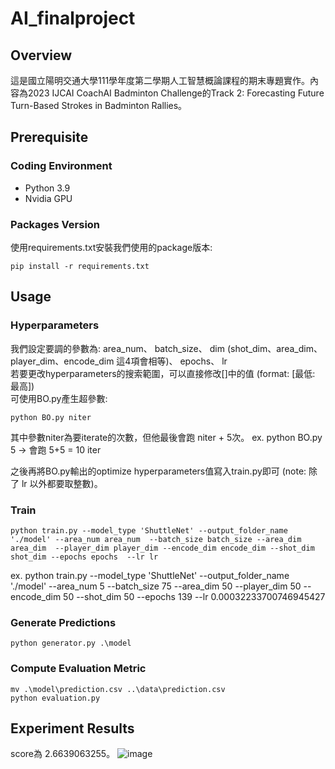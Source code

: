 # AI_finalproject

## Overview

這是國立陽明交通大學111學年度第二學期人工智慧概論課程的期末專題實作。內容為2023 IJCAI CoachAI Badminton Challenge的Track 2: Forecasting Future Turn-Based Strokes in Badminton Rallies。

## Prerequisite

### Coding Environment

* Python 3.9
* Nvidia GPU

### Packages Version

使用requirements.txt安裝我們使用的package版本:

```
pip install -r requirements.txt
```

## Usage

### Hyperparameters

我們設定要調的參數為: area_num、 batch_size、 dim (shot_dim、area_dim、player_dim、encode_dim 這4項會相等)、 epochs、 lr <br>
若要更改hyperparameters的搜索範圍，可以直接修改[]中的值 (format: [最低: 最高]) <br>
可使用BO.py產生超參數:

```
python BO.py niter
```

其中參數niter為要iterate的次數，但他最後會跑 niter + 5次。
ex.  python BO.py 5 -> 會跑 5+5 = 10 iter

之後再將BO.py輸出的optimize hyperparameters值寫入train.py即可 (note: 除了 lr 以外都要取整數)。

### Train

```
python train.py --model_type 'ShuttleNet' --output_folder_name './model' --area_num area_num  --batch_size batch_size --area_dim area_dim  --player_dim player_dim --encode_dim encode_dim --shot_dim shot_dim --epochs epochs  --lr lr
```

ex. python train.py --model_type 'ShuttleNet' --output_folder_name './model' --area_num 5  --batch_size 75 --area_dim 50  --player_dim 50 --encode_dim 50 --shot_dim 50 --epochs 139  --lr 0.00032233700746945427

### Generate Predictions

```
python generator.py .\model
```

### Compute Evaluation Metric

```
mv .\model\prediction.csv ..\data\prediction.csv
python evaluation.py
```

## Experiment Results

score為	2.6639063255。
![image](https://github.com/ktpss97094/AI_finalproject/assets/122603032/63082eb6-5016-43ff-aa21-b50bb4f754c3)
